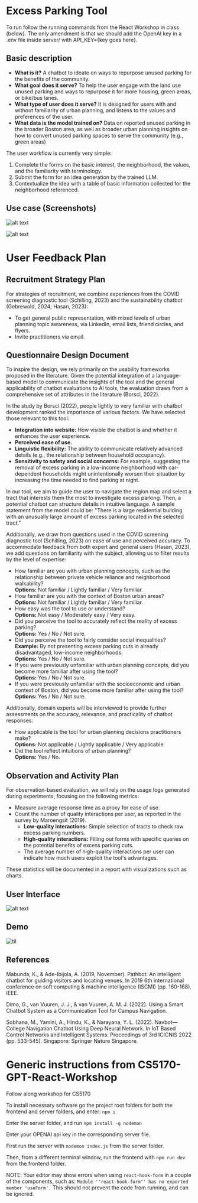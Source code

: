 # Excess Parking Tool

To run follow the running commands from the React Workshop in class (below). The only amendment is that we should add the OpenAI key in a .env file inside server/ with API_KEY={key goes here}.

## Basic description
- **What is it?** A chatbot to ideate on ways to repurpose unused parking for the benefits of the community. 
- **What goal does it serve?** To help the user engage with the land use unused parking and ways to repurpose it for more housing, green areas, or bike/bus lanes. 
- **What type of user does it serve?** It is designed for users with and without familiarity of urban planning, and listens to the values and preferences of the user.
- **What data is the model trained on?** Data on reported unused parking in the broader Boston area, as well as broader urban planning insights on how to convert unused parking spaces to serve the community (e.g., green areas) 

The user workflow is currently very simple:
1. Complete the forms on the basic interest, the neighborhood, the values, and the familiarity with terminology.
2. Submit the form for an idea generation by the trained LLM.
3. Contextualize the idea with a table of basic information collected for the neighborhood referenced.

## Use case (Screenshots)

![alt text](https://github.com/joerovar/CS5170-GPT-React-Workshop/blob/main/start%20use.png?raw=true)

![alt text](https://github.com/joerovar/CS5170-GPT-React-Workshop/blob/main/full%20use.png?raw=true)

# User Feedback Plan

## Recruitment Strategy Plan

For strategies of recruitment, we combine experiences from the COVID screening diagnostic tool (Schilling, 2023) and the sustainability chatbot (Gebrewold, 2024; Hasan, 2023):

- To get general public representation, with mixed levels of urban planning topic awareness, via LinkedIn, email lists, friend circles, and flyers.
- Invite practitioners via email.

## Questionnaire Design Document

To inspire the design, we rely primarily on the usability frameworks proposed in the literature. Given the potential integration of a language-based model to communicate the insights of the tool and the general applicability of chatbot evaluations to AI tools, the evaluation draws from a comprehensive set of attributes in the literature (Borsci, 2022). 

In the study by Borsci (2022), people lightly to very familiar with chatbot development ranked the importance of various factors. We have selected those relevant to this tool:

- **Integration into website:** How visible the chatbot is and whether it enhances the user experience.
- **Perceived ease of use.**
- **Linguistic flexibility:** The ability to communicate relatively advanced details (e.g., the relationship between household occupancy).
- **Sensitivity to safety and social concerns:** For example, suggesting the removal of excess parking in a low-income neighborhood with car-dependent households might unintentionally worsen their situation by increasing the time needed to find parking at night.

In our tool, we aim to guide the user to navigate the region map and select a tract that interests them the most to investigate excess parking. Then, a potential chatbot can structure details in intuitive language. A sample statement from the model could be: "There is a large residential building with an unusually large amount of excess parking located in the selected tract."

Additionally, we draw from questions used in the COVID screening diagnostic tool (Schilling, 2023) on ease of use and perceived accuracy. To accommodate feedback from both expert and general users (Hasan, 2023), we add questions on familiarity with the subject, allowing us to filter results by the level of expertise:

- How familiar are you with urban planning concepts, such as the relationship between private vehicle reliance and neighborhood walkability?  
  **Options:** Not familiar / Lightly familiar / Very familiar.
- How familiar are you with the context of Boston urban areas?  
  **Options:** Not familiar / Lightly familiar / Very familiar.
- How easy was the tool to use or understand?  
  **Options:** Not easy / Moderately easy / Very easy.
- Did you perceive the tool to accurately reflect the reality of excess parking?  
  **Options:** Yes / No / Not sure.
- Did you perceive the tool to fairly consider social inequalities?  
  **Example:** By not presenting excess parking cuts in already disadvantaged, low-income neighborhoods.  
  **Options:** Yes / No / Not sure.
- If you were previously unfamiliar with urban planning concepts, did you become more familiar after using the tool?  
  **Options:** Yes / No / Not sure.
- If you were previously unfamiliar with the socioeconomic and urban context of Boston, did you become more familiar after using the tool?  
  **Options:** Yes / No / Not sure.

Additionally, domain experts will be interviewed to provide further assessments on the accuracy, relevance, and practicality of chatbot responses:

- How applicable is the tool for urban planning decisions practitioners make?  
  **Options:** Not applicable / Lightly applicable / Very applicable.
- Did the tool reflect intuitions of urban planning?  
  **Options:** Yes / No.

## Observation and Activity Plan

For observation-based evaluation, we will rely on the usage logs generated during experiments, focusing on the following metrics:

- Measure average response time as a proxy for ease of use.
- Count the number of quality interactions per user, as reported in the survey by Maroengsit (2019).  
  - **Low-quality interactions:** Simple selection of tracts to check raw excess parking numbers.  
  - **High-quality interactions:** Filling out forms with specific queries on the potential benefits of excess parking cuts.  
  - The average number of high-quality interactions per user can indicate how much users exploit the tool's advantages.

These statistics will be documented in a report with visualizations such as charts.

## User Interface
![alt text](https://github.com/joerovar/CS5170-GPT-React-Workshop/blob/disabilities/mockup.png?raw=true)

## Demo

![til](https://github.com/joerovar/CS5170-GPT-React-Workshop/blob/disabilities/demo.gif)

## References

Mabunda, K., & Ade-Ibijola, A. (2019, November). Pathbot: An intelligent chatbot for guiding visitors and locating venues. In 2019 6th international conference on soft computing & machine intelligence (ISCMI) (pp. 160-168). IEEE.

Dimo, G., van Vuuren, J. J., & van Vuuren, A. M. J. (2022). Using a Smart Chatbot System as a Communication Tool for Campus Navigation.

Sobhana, M., Yamini, A., Hindu, K., & Narayana, Y. L. (2022). Navbot—College Navigation Chatbot Using Deep Neural Network. In IoT Based Control Networks and Intelligent Systems: Proceedings of 3rd ICICNIS 2022 (pp. 533-545). Singapore: Springer Nature Singapore.

# Generic instructions from CS5170-GPT-React-Workshop

Follow along workshop for CS5170

To install necessary software go the project root folders for both the frontend and server folders, and enter: `npm i`

Enter the server folder, and run `npm install -g nodemon`

Enter your OPENAI api key in the corresponding server file.

First run the server with `nodemon index.js` from the server folder.

Then, from a different terminal window, run the frontend with `npm run dev` from the frontend folder.

NOTE: Your editor may show errors when using `react-hook-form` in a couple of the components, such as: `Module '"react-hook-form"' has no exported member 'useForm'.` This should not prevent the code from running, and can be ignored.


